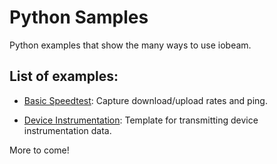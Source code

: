 # Python Samples
Python examples that show the many ways to use iobeam.

## List of examples:

- [Basic Speedtest](https://github.com/iobeam/samples-python/tree/master/speedtest): Capture download/upload rates and ping.

- [Device Instrumentation](https://github.com/iobeam/samples-python/tree/master/instrumentation): Template for transmitting device instrumentation data.

More to come!

